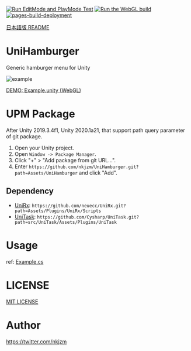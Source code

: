 [![Run EditMode and PlayMode Test](https://github.com/nkjzm/UniHamburger/actions/workflows/test.yml/badge.svg)](https://github.com/nkjzm/UniHamburger/actions/workflows/test.yml) [![Run the WebGL build](https://github.com/nkjzm/UniHamburger/actions/workflows/webgl_build.yml/badge.svg)](https://github.com/nkjzm/UniHamburger/actions/workflows/webgl_build.yml)
[![pages-build-deployment](https://github.com/nkjzm/UniHamburger/actions/workflows/pages/pages-build-deployment/badge.svg)](https://github.com/nkjzm/UniHamburger/actions/workflows/pages/pages-build-deployment)

[日本語版 README](https://github.com/nkjzm/UniHamburger/blob/master/README-ja.md)

# UniHamburger

Generic hamburger menu for Unity

![example](https://user-images.githubusercontent.com/7017772/156238980-9ec4174e-04c6-4f4d-a27e-36b59ab152fe.gif)

[DEMO: Example.unity (WebGL)](https://nkjzm.github.io/UniHamburger/WebGL/WebGL/)

# UPM Package

After Unity 2019.3.4f1, Unity 2020.1a21, that support path query parameter of git package. 

1. Open your Unity project.
2. Open `Window -> Package Manager`.
3. Click "+" > "Add package from git URL...".
4. Enter `https://github.com/nkjzm/UniHamburger.git?path=Assets/UniHamburger` and click "Add".

## Dependency

- [UniRx](https://github.com/neuecc/UniRx): `https://github.com/neuecc/UniRx.git?path=Assets/Plugins/UniRx/Scripts`
- [UniTask](https://github.com/Cysharp/UniTask): `https://github.com/Cysharp/UniTask.git?path=src/UniTask/Assets/Plugins/UniTask` 

# Usage

ref: [Example.cs](https://github.com/nkjzm/UniHamburger/blob/main/Assets/UniHamburger/Example/Example.cs)

# LICENSE

[MIT LICENSE](https://github.com/nkjzm/UniBuildNumber/blob/master/LICENSE)

# Author

https://twitter.com/nkjzm
